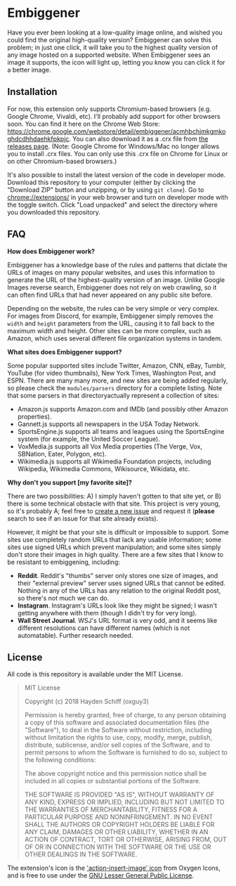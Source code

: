 # Embiggener
Have you ever been looking at a low-quality image online, and wished you could find the original high-quality version? Embiggener can solve this problem; in just one click, it will take you to the highest quality version of any image hosted on a supported website. When Embiggener sees an image it supports, the icon will light up, letting you know you can click it for a better image.

## Installation
For now, this extension only supports Chromium-based browsers (e.g. Google Chrome, Vivaldi, etc). I'll probably add support for other browsers soon. You can find it here on the Chrome Web Store: <https://chrome.google.com/webstore/detail/embiggener/acmhbchjmkgmkoghdcdhhdaehkfpkpjc>. You can also download it as a .crx file from [the releases page](https://github.com/oxguy3/embiggener/releases). (Note: Google Chrome for Windows/Mac no longer allows you to install .crx files. You can only use this .crx file on Chrome for Linux or on other Chromium-based browsers.)

It's also possible to install the latest version of the code in developer mode. Download this repository to your computer (either by clicking the "Download ZIP" button and unzipping, or by using `git clone`). Go to <chrome://extensions/> in your web browser and turn on developer mode with the toggle switch. Click "Load unpacked" and select the directory where you downloaded this repository.

## FAQ

**How does Embiggener work?**

Embiggener has a knowledge base of the rules and patterns that dictate the URLs of images on many popular websites, and uses this information to generate the URL of the highest-quality version of an image. Unlike Google Images reverse search, Embiggener does not rely on web crawling, so it can often find URLs that had never appeared on any public site before.

Depending on the website, the rules can be very simple or very complex. For images from Discord, for example, Embiggener simply removes the `width` and `height` parameters from the URL, causing it to fall back to the maximum width and height. Other sites can be more complex, such as Amazon, which uses several different file organization systems in tandem.

**What sites does Embiggener support?**

Some popular supported sites include Twitter, Amazon, CNN, eBay, Tumblr, YouTube (for video thumbnails), New York Times, Washington Post, and ESPN. There are many many more, and new sites are being added regularly, so please check the `modules/parsers` directory for a complete listing. Note that some parsers in that directoryactually represent a collection of sites:

* Amazon.js supports Amazon.com and IMDb (and possibly other Amazon properties).
* Gannett.js supports all newspapers in the USA Today Network.
* SportsEngine.js supports all teams and leagues using the SportsEngine system (for example, the United Soccer League).
* VoxMedia.js supports all Vox Media properties (The Verge, Vox, SBNation, Eater, Polygon, etc).
* Wikimedia.js supports all Wikimedia Foundation projects, including Wikipedia, Wikimedia Commons, Wikisource, Wikidata, etc.

**Why don't you support [my favorite site]?**

There are two possibilities: A) I simply haven't gotten to that site yet, or B) there is some technical obstacle with that site. This project is very young, so it's probably A; feel free to [create a new issue](https://github.com/oxguy3/embiggener/issues) and request it (**please** search to see if an issue for that site already exists).

However, it might be that your site is difficult or impossible to support. Some sites use completely random URLs that lack any usable information; some sites use signed URLs which prevent manipulation; and some sites simply don't store their images in high quality. There are a few sites that I know to be resistant to embiggening, including:

* **Reddit**. Reddit's "thumbs" server only stores one size of images, and their "external preview" server uses signed URLs that cannot be edited. Nothing in any of the URLs has any relation to the original Reddit post, so there's not much we can do.
* **Instagram**. Instagram's URLs look like they might be signed; I wasn't getting anywhere with them (though I didn't try for very long).
* **Wall Street Journal**. WSJ's URL format is very odd, and it seems like different resolutions can have different names (which is not automatable). Further research needed.

## License
All code is this repository is available under the MIT License.

> MIT License
>
> Copyright (c) 2018 Hayden Schiff (oxguy3)
>
> Permission is hereby granted, free of charge, to any person obtaining a copy
> of this software and associated documentation files (the "Software"), to deal
> in the Software without restriction, including without limitation the rights
> to use, copy, modify, merge, publish, distribute, sublicense, and/or sell
> copies of the Software, and to permit persons to whom the Software is
> furnished to do so, subject to the following conditions:
>
> The above copyright notice and this permission notice shall be included in all
> copies or substantial portions of the Software.
>
> THE SOFTWARE IS PROVIDED "AS IS", WITHOUT WARRANTY OF ANY KIND, EXPRESS OR
> IMPLIED, INCLUDING BUT NOT LIMITED TO THE WARRANTIES OF MERCHANTABILITY,
> FITNESS FOR A PARTICULAR PURPOSE AND NONINFRINGEMENT. IN NO EVENT SHALL THE
> AUTHORS OR COPYRIGHT HOLDERS BE LIABLE FOR ANY CLAIM, DAMAGES OR OTHER
> LIABILITY, WHETHER IN AN ACTION OF CONTRACT, TORT OR OTHERWISE, ARISING FROM,
> OUT OF OR IN CONNECTION WITH THE SOFTWARE OR THE USE OR OTHER DEALINGS IN THE
> SOFTWARE.

The extension's icon is the ['action-insert-image' icon](http://www.iconarchive.com/show/oxygen-icons-by-oxygen-icons.org/Actions-insert-image-icon.html) from Oxygen Icons, and is free to use under the [GNU Lesser General Public License](https://www.gnu.org/licenses/lgpl-3.0.en.html).
